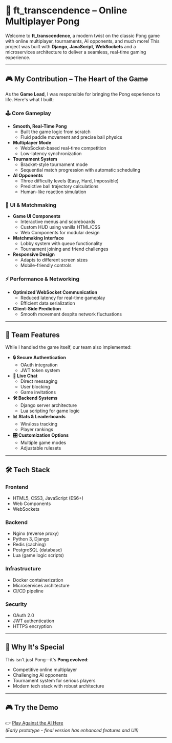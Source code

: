 # 🏓 ft_transcendence – Online Multiplayer Pong  

Welcome to **ft_transcendence**, a modern twist on the classic Pong game with online multiplayer, tournaments, AI opponents, and much more! This project was built with **Django, JavaScript, WebSockets** and a microservices architecture to deliver a seamless, real-time gaming experience.

---

## 🎮 My Contribution – The Heart of the Game

As the **Game Lead**, I was responsible for bringing the Pong experience to life. Here's what I built:

### 🕹️ Core Gameplay
- **Smooth, Real-Time Pong**  
  - Built the game logic from scratch  
  - Fluid paddle movement and precise ball physics  
- **Multiplayer Mode**  
  - WebSocket-based real-time competition  
  - Low-latency synchronization  
- **Tournament System**  
  - Bracket-style tournament mode  
  - Sequential match progression with automatic scheduling  
- **AI Opponents**  
  - Three difficulty levels (Easy, Hard, Impossible)  
  - Predictive ball trajectory calculations  
  - Human-like reaction simulation  

### 🎨 UI & Matchmaking
- **Game UI Components**  
  - Interactive menus and scoreboards  
  - Custom HUD using vanilla HTML/CSS  
  - Web Components for modular design  
- **Matchmaking Interface**  
  - Lobby system with queue functionality  
  - Tournament joining and friend challenges  
- **Responsive Design**  
  - Adapts to different screen sizes  
  - Mobile-friendly controls  

### ⚡ Performance & Networking
- **Optimized WebSocket Communication**  
  - Reduced latency for real-time gameplay  
  - Efficient data serialization  
- **Client-Side Prediction**  
  - Smooth movement despite network fluctuations  

---

## 🚀 Team Features
While I handled the game itself, our team also implemented:
- **🔒 Secure Authentication**  
  - OAuth integration  
  - JWT token system  
- **💬 Live Chat**  
  - Direct messaging  
  - User blocking  
  - Game invitations  
- **🛠️ Backend Systems**  
  - Django server architecture  
  - Lua scripting for game logic  
- **📊 Stats & Leaderboards**  
  - Win/loss tracking  
  - Player rankings  
- **🎛️ Customization Options**  
  - Multiple game modes  
  - Adjustable rulesets  

---

## 🛠️ Tech Stack
### Frontend
- HTML5, CSS3, JavaScript (ES6+)
- Web Components
- WebSockets

### Backend
- Nginx (reverse proxy)
- Python 3, Django
- Redis (caching)
- PostgreSQL (database)
- Lua (game logic scripts)

### Infrastructure
- Docker containerization
- Microservices architecture
- CI/CD pipeline

### Security
- OAuth 2.0
- JWT authentication
- HTTPS encryption

---

## 🌟 Why It's Special
This isn't just Pong—it's **Pong evolved**:
- Competitive online multiplayer
- Challenging AI opponents
- Tournament system for serious players
- Modern tech stack with robust architecture

---

## 🎮 Try the Demo
👉 [Play Against the AI Here](https://achabnassim.github.io/Pong/)  
*(Early prototype - final version has enhanced features and UI!)*

---
